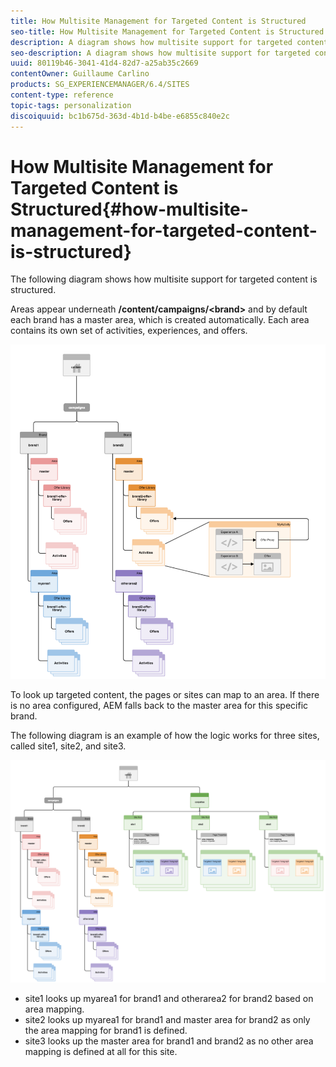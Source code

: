 ```yaml
---
title: How Multisite Management for Targeted Content is Structured
seo-title: How Multisite Management for Targeted Content is Structured
description: A diagram shows how multisite support for targeted content is structured
seo-description: A diagram shows how multisite support for targeted content is structured
uuid: 80119b46-3041-41d4-82d7-a25ab35c2669
contentOwner: Guillaume Carlino
products: SG_EXPERIENCEMANAGER/6.4/SITES
content-type: reference
topic-tags: personalization
discoiquuid: bc1b675d-363d-4b1d-b4be-e6855c840e2c
---
```


# How Multisite Management for Targeted Content is Structured{#how-multisite-management-for-targeted-content-is-structured}

The following diagram shows how multisite support for targeted content is structured.

Areas appear underneath **/content/campaigns/&lt;brand&gt;** and by default each brand has a master area, which is created automatically. Each area contains its own set of activities, experiences, and offers.

![](assets/chlimage_1-268.png)

To look up targeted content, the pages or sites can map to an area. If there is no area configured, AEM falls back to the master area for this specific brand.

The following diagram is an example of how the logic works for three sites, called site1, site2, and site3.

![](assets/chlimage_1-269.png)

* site1 looks up myarea1 for brand1 and otherarea2 for brand2 based on area mapping.
* site2 looks up myarea1 for brand1 and master area for brand2 as only the area mapping for brand1 is defined.
* site3 looks up the master area for brand1 and brand2 as no other area mapping is defined at all for this site.

